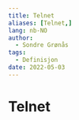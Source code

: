 ```yaml
---
title: Telnet
aliases: [Telnet,]
lang: nb-NO
author:
  - Sondre Grønås
tags:
  - Definisjon
date: 2022-05-03
---
```

# Telnet
